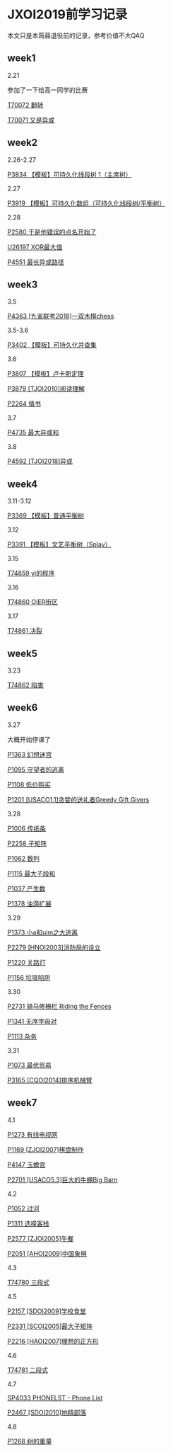 # JXOI2019前学习记录

本文只是本蒟蒻退役前的记录，参考价值不大QAQ

## week1

2.21

参加了一下给高一同学的比赛

[T70072 翻转](<https://www.luogu.org/problemnew/show/T70072>)

[T70071 又是异或](<https://www.luogu.org/problemnew/show/T70071>)

## week2

2.26-2.27

[P3834 【模板】可持久化线段树 1（主席树）](<https://www.luogu.org/problemnew/show/P3834>)

2.27

[P3919 【模板】可持久化数组（可持久化线段树/平衡树）](<https://www.luogu.org/problemnew/show/P3919>)

2.28

[P2580 于是他错误的点名开始了](<https://www.luogu.org/problemnew/show/P2580>)

[U26197 XOR最大值](<https://www.luogu.org/problemnew/show/U26197>)

[P4551 最长异或路径](<https://www.luogu.org/problemnew/show/P4551>)

## week3

3.5

[P4363 [九省联考2018]一双木棋chess](<https://www.luogu.org/problemnew/show/P4363>)

3.5-3.6

[P3402 【模板】可持久化并查集](<https://www.luogu.org/problemnew/show/P3402>)

3.6

[P3807 【模板】卢卡斯定理](<https://www.luogu.org/problemnew/show/P3807>)

[P3879 [TJOI2010]阅读理解](<https://www.luogu.org/problemnew/show/P3879>)

[P2264 情书](<https://www.luogu.org/problemnew/show/P2264>)

3.7

[P4735 最大异或和](<https://www.luogu.org/problemnew/show/P4735>)

3.8

[P4592 [TJOI2018]异或](<https://www.luogu.org/problemnew/show/P4592>)

## week4

3.11-3.12

[P3369 【模板】普通平衡树](<https://www.luogu.org/problemnew/show/P3369>)

3.12

[P3391 【模板】文艺平衡树（Splay）](<https://www.luogu.org/problemnew/show/P3391>)

3.15

[T74859 yj的程序](<https://www.luogu.org/problemnew/show/T74859>)

3.16

[T74860 OIER街区](<https://www.luogu.org/problemnew/show/T74860>)

3.17

[T74861 决裂](<https://www.luogu.org/problemnew/show/T74861>)

## week5

3.23

[T74862 陷害](<https://www.luogu.org/problemnew/show/T74862>)

## week6

3.27

大概开始停课了

[P1363 幻想迷宫](<https://www.luogu.org/problemnew/show/P1363>)

[P1095 守望者的逃离](<https://www.luogu.org/problemnew/show/P1095>)

[P1108 低价购买](<https://www.luogu.org/problemnew/show/P1108>)

[P1201 [USACO1.1]贪婪的送礼者Greedy Gift Givers](<https://www.luogu.org/problemnew/show/P1201>)

3.28

[P1006 传纸条](<https://www.luogu.org/problemnew/show/P1006>)

[P2258 子矩阵](<https://www.luogu.org/problemnew/show/P2258>)

[P1062 数列](<https://www.luogu.org/problemnew/show/P1062>)

[P1115 最大子段和](<https://www.luogu.org/problemnew/show/P1115>)

[P1037 产生数](<https://www.luogu.org/problemnew/show/P1037>)

[P1378 油滴扩展](<https://www.luogu.org/problemnew/show/P1378>)

3.29

[P1373 小a和uim之大逃离](<https://www.luogu.org/problemnew/show/P1373>)

[P2279 [HNOI2003]消防局的设立](<https://www.luogu.org/problemnew/show/P2279>)

[P1220 关路灯](<https://www.luogu.org/problemnew/show/P1220>)

[P1156 垃圾陷阱](<https://www.luogu.org/problemnew/show/P1156>)

3.30

[P2731 骑马修栅栏 Riding the Fences](<https://www.luogu.org/problemnew/show/P2731>)

[P1341 无序字母对](<https://www.luogu.org/problemnew/show/P1341>)

[P1113 杂务](<https://www.luogu.org/problemnew/show/P1113>)

3.31

[P1073 最优贸易](<https://www.luogu.org/problemnew/show/P1073>)

[P3165 [CQOI2014]排序机械臂](<https://www.luogu.org/problemnew/show/P3165>)

## week7

4.1

[P1273 有线电视网](<https://www.luogu.org/problemnew/show/P1273>)

[P1169 [ZJOI2007]棋盘制作](<https://www.luogu.org/problemnew/show/P1169>)

[P4147 玉蟾宫](<https://www.luogu.org/problemnew/show/P4147>)

[P2701 [USACO5.3]巨大的牛棚Big Barn](<https://www.luogu.org/problemnew/show/P2701>)

4.2

[P1052 过河](<https://www.luogu.org/problemnew/show/P1052>)

[P1311 选择客栈](<https://www.luogu.org/problemnew/show/P1311>)

[P2577 [ZJOI2005]午餐](<https://www.luogu.org/problemnew/show/P2577>)

[P2051 [AHOI2009]中国象棋](<https://www.luogu.org/problemnew/show/P2051>)

4.3

[T74780 三段式](<https://www.luogu.org/problemnew/show/T74780>)

4.5

[P2157 [SDOI2009]学校食堂](<https://www.luogu.org/problemnew/show/P2157>)

[P2331 [SCOI2005]最大子矩阵](<https://www.luogu.org/problemnew/show/P2331>)

[P2216 [HAOI2007]理想的正方形](<https://www.luogu.org/problemnew/show/P2216>)

4.6

[T74781 二段式](<https://www.luogu.org/problemnew/show/T74781>)

4.7

[SP4033 PHONELST - Phone List](<https://www.luogu.org/problemnew/show/SP4033>)

[P2467 [SDOI2010]地精部落](<https://www.luogu.org/problemnew/show/P2467>)

4.8

[P1268 树的重量](<https://www.luogu.org/problemnew/show/P1268>)

